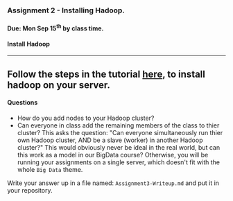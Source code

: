 ### Assignment 2 - Installing Hadoop.
#### Due: Mon Sep 15<sup>th</sup> by class time.

#### Install Hadoop
-----
Follow the steps in the tutorial [here](https://www.digitalocean.com/community/tutorials/how-to-install-hadoop-on-ubuntu-13-10), 
to install hadoop on your server.
-----

#### Questions

- How do you add nodes to your Hadoop cluster?
- Can everyone in class add the remaining members of the class to thier cluster? This asks the question: "Can everyone simultaneously run thier own Hadoop cluster, AND be a slave (worker) in another Hadoop cluster?" This would obviously never be ideal in the real world, but can this work as a model in our BigData course? Otherwise, you will be running your assignments on a single server, which doesn't fit with the whole `Big Data` theme.


Write your answer up in a file named: `Assignment3-Writeup.md` and put it in your repository. 
